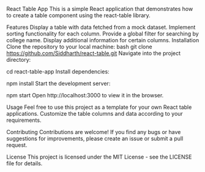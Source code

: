  React Table App
This is a simple React application that demonstrates how to create a table component using the react-table library.

Features
Display a table with data fetched from a mock dataset.
Implement sorting functionality for each column.
Provide a global filter for searching by college name.
Display additional information for certain columns.
Installation
Clone the repository to your local machine:
bash
git clone https://github.com/Siddharth/react-table.git
Navigate into the project directory:

cd react-table-app
Install dependencies:

npm install
Start the development server:

npm start
Open http://localhost:3000 to view it in the browser.

Usage
Feel free to use this project as a template for your own React table applications. Customize the table columns and data according to your requirements.

Contributing
Contributions are welcome! If you find any bugs or have suggestions for improvements, please create an issue or submit a pull request.

License
This project is licensed under the MIT License - see the LICENSE file for details.
